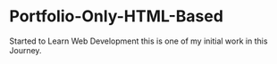 # Portfolio-Only-HTML-Based
Started to Learn Web Development this is one of my initial work in this Journey.
